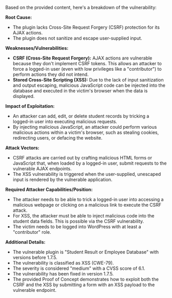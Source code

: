 Based on the provided content, here's a breakdown of the vulnerability:

**Root Cause:**

*   The plugin lacks Cross-Site Request Forgery (CSRF) protection for its AJAX actions.
*   The plugin does not sanitize and escape user-supplied input.

**Weaknesses/Vulnerabilities:**

*   **CSRF (Cross-Site Request Forgery):**  AJAX actions are vulnerable because they don't implement CSRF tokens. This allows an attacker to force a logged-in user (even with low privileges like a "contributor") to perform actions they did not intend.
*   **Stored Cross-Site Scripting (XSS):**  Due to the lack of input sanitization and output escaping, malicious JavaScript code can be injected into the database and executed in the victim's browser when the data is displayed.

**Impact of Exploitation:**

*   An attacker can add, edit, or delete student records by tricking a logged-in user into executing malicious requests.
*   By injecting malicious JavaScript, an attacker could perform various malicious actions within a victim's browser, such as stealing cookies, redirecting users, or defacing the website.

**Attack Vectors:**

*   CSRF attacks are carried out by crafting malicious HTML forms or JavaScript that, when loaded by a logged-in user, submit requests to the vulnerable AJAX endpoints.
*   The XSS vulnerability is triggered when the user-supplied, unescaped input is rendered by the vulnerable application.

**Required Attacker Capabilities/Position:**

*   The attacker needs to be able to trick a logged-in user into accessing a malicious webpage or clicking on a malicious link to execute the CSRF attack.
*   For XSS, the attacker must be able to inject malicious code into the student data fields. This is possible via the CSRF vulnerability.
*   The victim needs to be logged into WordPress with at least a "contributor" role.

**Additional Details:**

*   The vulnerable plugin is "Student Result or Employee Database" with versions before 1.7.5.
*   The vulnerability is classified as XSS (CWE-79).
*   The severity is considered "medium" with a CVSS score of 6.1.
*   The vulnerability has been fixed in version 1.7.5.
*   The provided Proof of Concept demonstrates how to exploit both the CSRF and the XSS by submitting a form with an XSS payload to the vulnerable endpoint.